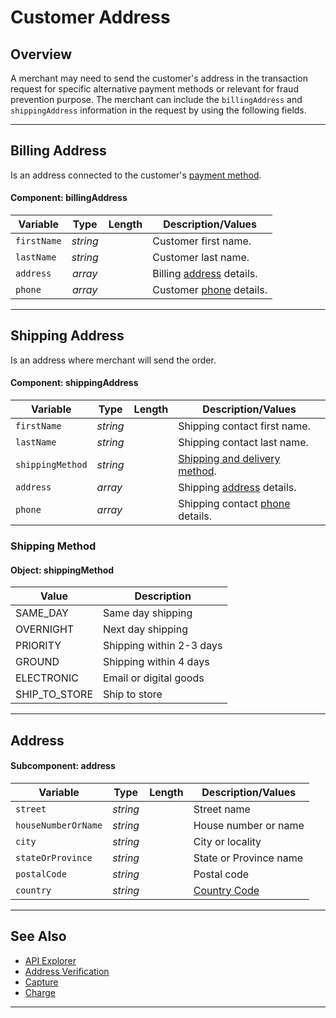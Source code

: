 # Customer Address

## Overview

A merchant may need to send the customer's address in the transaction request for specific alternative payment methods or relevant for fraud prevention purpose. The merchant can include the `billingAddress` and `shippingAddress` information in the request by using the following fields.

---

## Billing Address

Is an address connected to the customer's [payment method](../Guides/Payment-Sources/Source-Type.md).

#### Component: billingAddress

| Variable | Type | Length | Description/Values |
| -------- | :--: | :------------: | ------------------ |
| `firstName` | *string* |  | Customer first name. |
| `lastName` | *string* |  | Customer last name. |
| `address` | *array* |  | Billing [address](#subcomponent-address) details. |
| `phone` | *array* |  | Customer [phone](Customer-Details.md#subcomponent-phone) details. |

---

## Shipping Address

Is an address where merchant will send the order. 

#### Component: shippingAddress

| Variable | Type | Length | Description/Values |
| -------- | -- | ------------ | ------------------ |
| `firstName` | *string* |  | Shipping contact first name. |
| `lastName` | *string* |  | Shipping contact last name.|
| `shippingMethod` | *string* |  | [Shipping and delivery method](#shipping-method-valid-values).|
| `address` | *array* |  | Shipping [address](#subcomponent-address) details. |
| `phone` | *array* |  | Shipping contact [phone](Customer-Details.md#subcomponent-phone) details. |

### Shipping Method

#### Object: shippingMethod

| Value | Description |
| ----- | ----------- |
| SAME_DAY | Same day shipping |
| OVERNIGHT | Next day shipping |
| PRIORITY | Shipping within 2-3 days |
| GROUND | Shipping within 4 days |
| ELECTRONIC | Email or digital goods |
| SHIP_TO_STORE | Ship to store |

---

## Address

#### Subcomponent: address

| Variable | Type | Length | Description/Values |
| -------- | :--: | :------------: | ------------------ |
| `street` | *string* |  | Street name |
| `houseNumberOrName` | *string* |  | House number or name |
| `city` | *string* |  | City or locality |
| `stateOrProvince` | *string* |  | State or Province name |
| `postalCode` | *string* |  | Postal code |
| `country` | *string* |  | [Country Code](?path=docs/Resources/Master-Data/Country-Code.md)|

---

## See Also

- [API Explorer](url)
- [Address Verification](?path=docs/Resources/Guides/Fraud/Address-Verification.md)
- [Capture](?path=docs/Resources/API-Documents/Payments/Capture.md)
- [Charge](?path=docs/Resources/API-Documents/Payments/Charges.md)

---